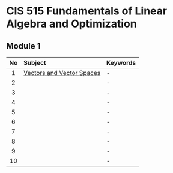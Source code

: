 # CIS 515 Fundamentals of Linear Algebra and Optimization

## Module 1
|No|Subject|Keywords|
|:-:|:-|:-|
| 1|[Vectors and Vector Spaces]()|- |
| 2|[]()|- |
| 3|[]()|- |
| 4|[]()|- |
| 5|[]()|- |
| 6|[]()|- |
| 7|[]()|- |
| 8|[]()|- |
| 9|[]()|- |
|10|[]()|- |